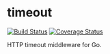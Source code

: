 # timeout
[![Build Status](https://travis-ci.org/go-http-utils/timeout.svg?branch=master)](https://travis-ci.org/go-http-utils/timeout)
[![Coverage Status](https://coveralls.io/repos/github/go-http-utils/timeout/badge.svg?branch=master)](https://coveralls.io/github/go-http-utils/timeout?branch=master)

HTTP timeout middleware for Go.
